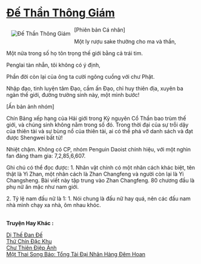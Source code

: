 <a href="https://truyenwiki.net/de-than-thong-giam.36723/" title="Đế Thần Thông Giám"><h1>Đế Thần Thông Giám</h1></a><div style="display:table"><img align="right" style="float: left; padding: 10px;" src="https://truyenwiki.net/a/img/str/src/36723.jpg" alt="Đế Thần Thông Giám">[Phiên bản Cá nhân]<p></p> Một ly rượu sake thưởng cho ma và thần,<p></p> Một nửa trong số họ tôn trọng thế giới bằng cả trái tim.<p></p> Penglai tàn nhẫn, tôi không có ý định,<p></p> Phần đời còn lại của ông ta cười ngông cuồng với chư Phật.<p></p> Nhập đạo, tinh luyện tâm Đạo, cầm ấn Đạo, chỉ huy thiên địa, xuyên ba ngàn thế giới, đường trường sinh này, một mình bước!<p></p> [Ấn bản ảnh nhóm]<p></p> Chín Bảng xếp hạng của Hải giới trong Kỷ nguyên Cổ Thần bao trùm thế giới, và chúng sinh không nằm trong số đó. Trong thời đại của sự trỗi dậy của thiên tài và sự bùng nổ của thiên tài, ai có thể phá vỡ danh sách và đạt được Shengwei bất tử!<p></p> Nhiệt chậm. Không có CP, nhóm Penguin Daoist chính hiệu, với một nghìn fan đáng tham gia: 7,2,85,6,607.<p></p> Ghi chú có thể đọc được: 1. Nhân vật chính có một nhân cách khác biệt, tên thật là Yi Zhan, một nhân cách là Zhan Changfeng và người còn lại là Yi Changsheng. Bài viết này tập trung vào Zhan Changfeng. 80 chương đầu là phụ nữ ăn mặc như nam giới.<p></p> 2. Tỷ lệ nam đấu nữ là 1: 1. Nói chung là đấu nữ hay quá, nên các đấu nam nhà mình chạy xa nhà, ôm nhau khóc.</div><p><br><b>Truyện Hay Khác :</b></p><a href="https://truyenwiki.net/di-the-dan-de.35852/" alt="Dị Thế Đan Đế">Dị Thế Đan Đế</a><br/><a href="https://github.com/nownovels/topcv/tree/master/truyenhay/35367" alt="Thứ Chín Đặc Khu">Thứ Chín Đặc Khu</a><br/><a href="https://github.com/nownovels/topcv/tree/master/truyenhay/35611" alt="Chư Thiên Điệp Ảnh">Chư Thiên Điệp Ảnh</a><br/><a href="https://github.com/nownovels/topcv/tree/master/truyenhay/36368" alt="Một Thai Song Bảo: Tổng Tài Đại Nhân Hàng Đêm Hoan">Một Thai Song Bảo: Tổng Tài Đại Nhân Hàng Đêm Hoan</a><br/>